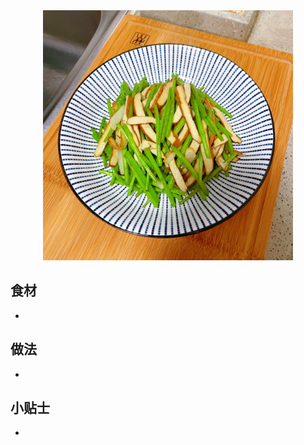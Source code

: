 <div align='center'><img src="./芦蒿炒香干.png" style="width:400px;" /></div>



## 食材

- 



## 做法

- 



## 小贴士

- 

